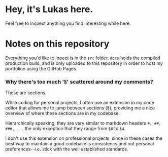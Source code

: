 # Hey, it's Lukas here.

Feel free to inspect anything you find interesting while here.

# Notes on this repository

Everything you'd like to inpect is in the `src` folder. `docs` holds the
compiled production build, and is only uploaded to this repository in order
to host my portfolion using the GitHub Pages.

### Why there's too much '§' scattered around my comments?

These are sections.

While coding for personal projects, I often use an extension in my code
editor that allows me to jump between sections (§), providing me a nice
overview of where these sections are in my codebase.

Hierarchically speaking, they are very similar to markdown headers `#, ##, ###, ...`
the only exception that they range from `§0` to `§4`.

I don't use this extension on professional projects, since in these cases
the best way to maintain a good codebase is consistency and not personal
preferences--i.e. stick with the well established standards.
